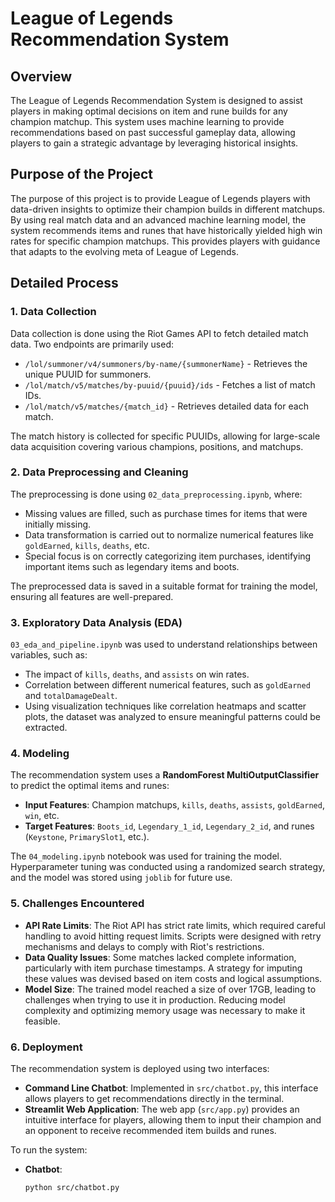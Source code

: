 # League of Legends Recommendation System

## Overview
The League of Legends Recommendation System is designed to assist players in making optimal decisions on item and rune builds for any champion matchup. This system uses machine learning to provide recommendations based on past successful gameplay data, allowing players to gain a strategic advantage by leveraging historical insights.

## Purpose of the Project
The purpose of this project is to provide League of Legends players with data-driven insights to optimize their champion builds in different matchups. By using real match data and an advanced machine learning model, the system recommends items and runes that have historically yielded high win rates for specific champion matchups. This provides players with guidance that adapts to the evolving meta of League of Legends.

## Detailed Process

### 1. Data Collection
Data collection is done using the Riot Games API to fetch detailed match data. Two endpoints are primarily used:
- `/lol/summoner/v4/summoners/by-name/{summonerName}` - Retrieves the unique PUUID for summoners.
- `/lol/match/v5/matches/by-puuid/{puuid}/ids` - Fetches a list of match IDs.
- `/lol/match/v5/matches/{match_id}` - Retrieves detailed data for each match.

The match history is collected for specific PUUIDs, allowing for large-scale data acquisition covering various champions, positions, and matchups.

### 2. Data Preprocessing and Cleaning
The preprocessing is done using `02_data_preprocessing.ipynb`, where:
- Missing values are filled, such as purchase times for items that were initially missing.
- Data transformation is carried out to normalize numerical features like `goldEarned`, `kills`, `deaths`, etc.
- Special focus is on correctly categorizing item purchases, identifying important items such as legendary items and boots.

The preprocessed data is saved in a suitable format for training the model, ensuring all features are well-prepared.

### 3. Exploratory Data Analysis (EDA)
`03_eda_and_pipeline.ipynb` was used to understand relationships between variables, such as:
- The impact of `kills`, `deaths`, and `assists` on win rates.
- Correlation between different numerical features, such as `goldEarned` and `totalDamageDealt`.
- Using visualization techniques like correlation heatmaps and scatter plots, the dataset was analyzed to ensure meaningful patterns could be extracted.

### 4. Modeling
The recommendation system uses a **RandomForest MultiOutputClassifier** to predict the optimal items and runes:
- **Input Features**: Champion matchups, `kills`, `deaths`, `assists`, `goldEarned`, `win`, etc.
- **Target Features**: `Boots_id`, `Legendary_1_id`, `Legendary_2_id`, and runes (`Keystone`, `PrimarySlot1`, etc.).

The `04_modeling.ipynb` notebook was used for training the model. Hyperparameter tuning was conducted using a randomized search strategy, and the model was stored using `joblib` for future use.

### 5. Challenges Encountered
- **API Rate Limits**: The Riot API has strict rate limits, which required careful handling to avoid hitting request limits. Scripts were designed with retry mechanisms and delays to comply with Riot's restrictions.
- **Data Quality Issues**: Some matches lacked complete information, particularly with item purchase timestamps. A strategy for imputing these values was devised based on item costs and logical assumptions.
- **Model Size**: The trained model reached a size of over 17GB, leading to challenges when trying to use it in production. Reducing model complexity and optimizing memory usage was necessary to make it feasible.

### 6. Deployment
The recommendation system is deployed using two interfaces:
- **Command Line Chatbot**: Implemented in `src/chatbot.py`, this interface allows players to get recommendations directly in the terminal.
- **Streamlit Web Application**: The web app (`src/app.py`) provides an intuitive interface for players, allowing them to input their champion and an opponent to receive recommended item builds and runes.

To run the system:
- **Chatbot**:
  ```bash
  python src/chatbot.py
